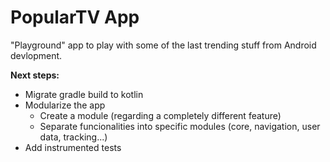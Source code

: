 # PopularTV App
"Playground" app to play with some of the last trending stuff from Android devlopment.

**Next steps:**
* Migrate gradle build to kotlin
* Modularize the app
  * Create a module (regarding a completely different feature)
  * Separate funcionalities into specific modules (core, navigation, user data, tracking...)
* Add instrumented tests
